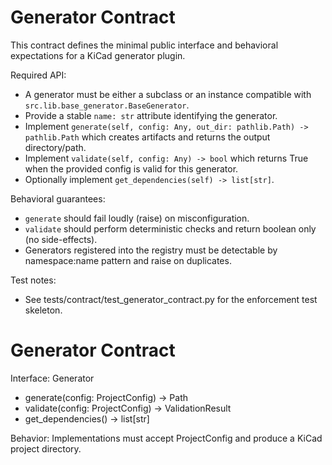 # Generator Contract

This contract defines the minimal public interface and behavioral expectations for a KiCad generator plugin.

Required API:
- A generator must be either a subclass or an instance compatible with `src.lib.base_generator.BaseGenerator`.
- Provide a stable `name: str` attribute identifying the generator.
- Implement `generate(self, config: Any, out_dir: pathlib.Path) -> pathlib.Path` which creates artifacts and returns the output directory/path.
- Implement `validate(self, config: Any) -> bool` which returns True when the provided config is valid for this generator.
- Optionally implement `get_dependencies(self) -> list[str]`.

Behavioral guarantees:
- `generate` should fail loudly (raise) on misconfiguration.
- `validate` should perform deterministic checks and return boolean only (no side-effects).
- Generators registered into the registry must be detectable by namespace:name pattern and raise on duplicates.

Test notes:
- See tests/contract/test_generator_contract.py for the enforcement test skeleton.
# Generator Contract

Interface: Generator

- generate(config: ProjectConfig) -> Path
- validate(config: ProjectConfig) -> ValidationResult
- get_dependencies() -> list[str]

Behavior: Implementations must accept ProjectConfig and produce a KiCad project directory.
